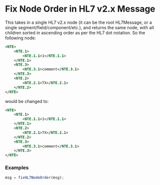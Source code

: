 # Fix Node Order in HL7 v2.x Message
This takes in a single HL7 v2.x node (it can be the root HL7Message, or a single segment/field/component/etc.), and returns the same node, with all children sorted in ascending order as per the HL7 dot notation. So the following node:

```xml
<NTE>
	<NTE.1>
		<NTE.1.1>1</NTE.1.1>
	</NTE.1>
	<NTE.3>
		<NTE.3.1>comment</NTE.3.1>
	</NTE.3>
	<NTE.2>
		<NTE.2.1>TX</NTE.2.1>
	</NTE.2>
</NTE>
```

would be changed to:

```xml
<NTE>
	<NTE.1>
		<NTE.1.1>1</NTE.1.1>
	</NTE.1>
	<NTE.2>
		<NTE.2.1>TX</NTE.2.1>
	</NTE.2>
	<NTE.3>
		<NTE.3.1>comment</NTE.3.1>
	</NTE.3>
</NTE>
```

### Examples

```javascript
msg = fixHL7NodeOrder(msg);
```